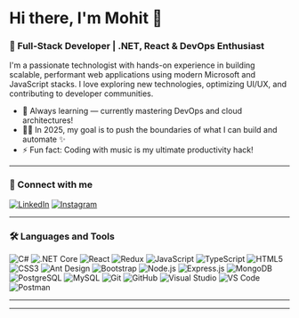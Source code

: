# Hi there, I'm Mohit 👋

### 🚀 Full-Stack Developer | .NET, React & DevOps Enthusiast

I'm a passionate technologist with hands-on experience in building scalable, performant web applications using modern Microsoft and JavaScript stacks. I love exploring new technologies, optimizing UI/UX, and contributing to developer communities.

- 🌱 Always learning — currently mastering DevOps and cloud architectures!
- 👨‍💻 In 2025, my goal is to push the boundaries of what I can build and automate ✨
- ⚡ Fun fact: Coding with music is my ultimate productivity hack!

---

### 🤝 Connect with me

[![LinkedIn](https://img.shields.io/badge/-LinkedIn-0077B5?style=flat&logo=linkedin)](https://www.linkedin.com/in/mohit-sharma-b2422b1b9)
[![Instagram](https://img.shields.io/badge/-Instagram-E4405F?style=flat&logo=instagram)](https://www.instagram.com/_mohit31199)

---

### 🛠️ Languages and Tools

![C#](https://img.shields.io/badge/C%23-239120?style=flat&logo=c-sharp&logoColor=white)
![.NET Core](https://img.shields.io/badge/.NET%20Core-512BD4?style=flat&logo=.net&logoColor=white)
![React](https://img.shields.io/badge/React-20232A?style=flat&logo=react&logoColor=61DAFB)
![Redux](https://img.shields.io/badge/Redux-593D88?style=flat&logo=redux&logoColor=white)
![JavaScript](https://img.shields.io/badge/JavaScript-F7DF1E?style=flat&logo=javascript&logoColor=black)
![TypeScript](https://img.shields.io/badge/TypeScript-007ACC?style=flat&logo=typescript&logoColor=white)
![HTML5](https://img.shields.io/badge/HTML5-E34F26?style=flat&logo=html5&logoColor=white)
![CSS3](https://img.shields.io/badge/CSS3-1572B6?style=flat&logo=css3&logoColor=white)
![Ant Design](https://img.shields.io/badge/Ant%20Design-0170FE?style=flat&logo=ant-design&logoColor=white)
![Bootstrap](https://img.shields.io/badge/Bootstrap-7952B3?style=flat&logo=bootstrap&logoColor=white)
![Node.js](https://img.shields.io/badge/Node.js-339933?style=flat&logo=node.js&logoColor=white)
![Express.js](https://img.shields.io/badge/Express.js-404D59?style=flat&logo=express&logoColor=white)
![MongoDB](https://img.shields.io/badge/MongoDB-47A248?style=flat&logo=mongodb&logoColor=white)
![PostgreSQL](https://img.shields.io/badge/PostgreSQL-316192?style=flat&logo=postgresql&logoColor=white)
![MySQL](https://img.shields.io/badge/MySQL-4479A1?style=flat&logo=mysql&logoColor=white)
![Git](https://img.shields.io/badge/Git-F05032?style=flat&logo=git&logoColor=white)
![GitHub](https://img.shields.io/badge/GitHub-181717?style=flat&logo=github&logoColor=white)
![Visual Studio](https://img.shields.io/badge/Visual%20Studio-5C2D91?style=flat&logo=visual-studio&logoColor=white)
![VS Code](https://img.shields.io/badge/VS%20Code-007ACC?style=flat&logo=visual-studio-code&logoColor=white)
![Postman](https://img.shields.io/badge/Postman-FF6C37?style=flat&logo=postman&logoColor=white)
<!-- Add or remove as needed -->

---

<!-- Optional: GitHub Stats/Badges if public contributions are important -->
<!--
![Mohit's GitHub stats](https://github-readme-stats.vercel.app/api?username=mohit-sharma311&show_icons=true&theme=radical)
-->

---

<!-- Optionally: Highlight a pinned project
### 🚩 Featured Project

- [Smart Tickets: Dynamic ticketing solution with React, .NET Core, and Postgres (private repo)]
- [More on my [LinkedIn](https://www.linkedin.com/in/mohit-sharma-b2422b1b9)]
-->

<!-- End -->

